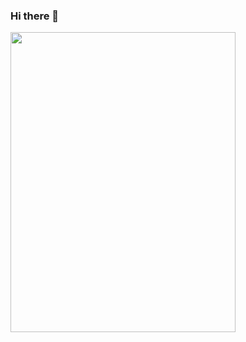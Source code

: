 ### Hi there 👋

<img src="https://i.giphy.com/media/2nUjpQOJRYY5rC0kUw/giphy.webp" width="360" height="480" />



<!--
**ahmedanwar1/ahmedanwar1** is a ✨ _special_ ✨ repository because its `README.md` (this file) appears on your GitHub profile.

Here are some ideas to get you started:

- 🔭 I’m currently working on ...
- 🌱 I’m currently learning ...
- 👯 I’m looking to collaborate on ...
- 🤔 I’m looking for help with ...
- 💬 Ask me about ...
- 📫 How to reach me: ...
- 😄 Pronouns: ...
- ⚡ Fun fact: ...
-->

